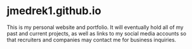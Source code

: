 # jmedrek1.github.io
This is my personal website and portfolio. It will eventually hold all of my past and current projects, as well as links to my social media accounts so that recruiters and companies may contact me for business inquiries.
